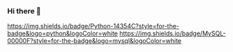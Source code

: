 ### Hi there 👋

<!--
**diegobrm8/diegobrm8** is a ✨ _special_ ✨ repository because its `README.md` (this file) appears on your GitHub profile.

Here are some ideas to get you started:

- 🌱 I’m currently learning ...Modulos Python (sys, json, selenium) e Django
- 📫 How to reach me: ...https://www.linkedin.com/in/diego-brum-azevedo-009973237/
-->
https://img.shields.io/badge/Python-14354C?style=for-the-badge&logo=python&logoColor=white
https://img.shields.io/badge/MySQL-00000F?style=for-the-badge&logo=mysql&logoColor=white

